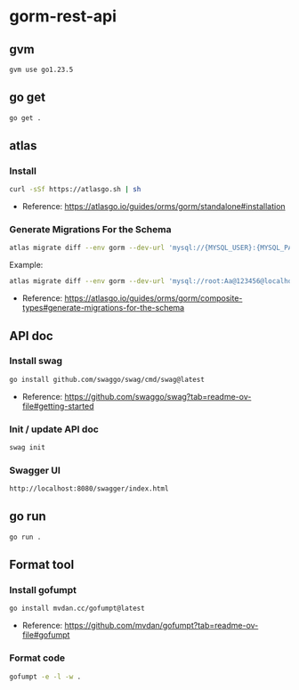 # gorm-rest-api

## gvm

```sh
gvm use go1.23.5
```

## go get

```sh
go get .
```

## atlas

### Install

```sh
curl -sSf https://atlasgo.sh | sh
```

- Reference: https://atlasgo.io/guides/orms/gorm/standalone#installation

### Generate Migrations For the Schema

```sh
atlas migrate diff --env gorm --dev-url 'mysql://{MYSQL_USER}:{MYSQL_PASSWORD}@{MYSQL_HOST}/{MYSQL_DATABASE}'
```

Example:

```sh
atlas migrate diff --env gorm --dev-url 'mysql://root:Aa@123456@localhost:3306/gin_rest_api'
```

- Reference: https://atlasgo.io/guides/orms/gorm/composite-types#generate-migrations-for-the-schema

## API doc

### Install swag

```sh
go install github.com/swaggo/swag/cmd/swag@latest
```

- Reference: https://github.com/swaggo/swag?tab=readme-ov-file#getting-started

### Init / update API doc

```sh
swag init
```

### Swagger UI

```sh
http://localhost:8080/swagger/index.html
```

## go run

```sh
go run .
```

## Format tool

### Install gofumpt

```sh
go install mvdan.cc/gofumpt@latest
```

- Reference: https://github.com/mvdan/gofumpt?tab=readme-ov-file#gofumpt

### Format code

```sh
gofumpt -e -l -w .
```
